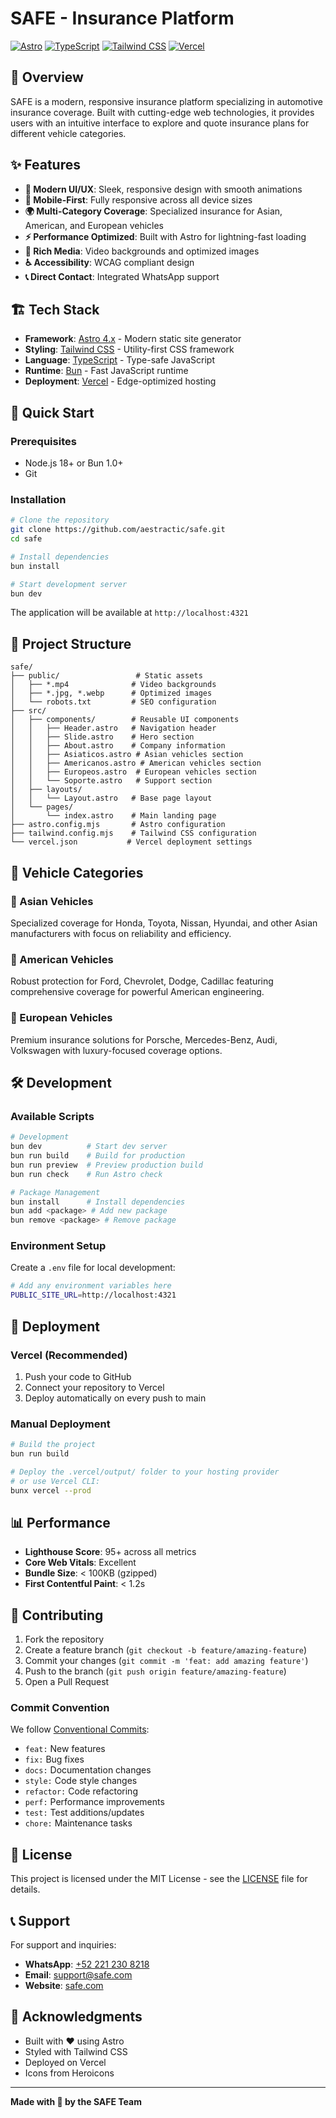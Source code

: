 # SAFE - Insurance Platform

[![Astro](https://img.shields.io/badge/Astro-FF5D01?style=for-the-badge&logo=astro&logoColor=white)](https://astro.build/)
[![TypeScript](https://img.shields.io/badge/TypeScript-007ACC?style=for-the-badge&logo=typescript&logoColor=white)](https://www.typescriptlang.org/)
[![Tailwind CSS](https://img.shields.io/badge/Tailwind_CSS-38B2AC?style=for-the-badge&logo=tailwind-css&logoColor=white)](https://tailwindcss.com/)
[![Vercel](https://img.shields.io/badge/Vercel-000000?style=for-the-badge&logo=vercel&logoColor=white)](https://vercel.com/)

## 🚗 Overview

SAFE is a modern, responsive insurance platform specializing in automotive insurance coverage. Built with cutting-edge web technologies, it provides users with an intuitive interface to explore and quote insurance plans for different vehicle categories.

## ✨ Features

- **🎨 Modern UI/UX**: Sleek, responsive design with smooth animations
- **📱 Mobile-First**: Fully responsive across all device sizes
- **🌍 Multi-Category Coverage**: Specialized insurance for Asian, American, and European vehicles
- **⚡ Performance Optimized**: Built with Astro for lightning-fast loading
- **🎥 Rich Media**: Video backgrounds and optimized images
- **♿ Accessibility**: WCAG compliant design
- **📞 Direct Contact**: Integrated WhatsApp support

## 🏗️ Tech Stack

- **Framework**: [Astro 4.x](https://astro.build/) - Modern static site generator
- **Styling**: [Tailwind CSS](https://tailwindcss.com/) - Utility-first CSS framework
- **Language**: [TypeScript](https://www.typescriptlang.org/) - Type-safe JavaScript
- **Runtime**: [Bun](https://bun.sh/) - Fast JavaScript runtime
- **Deployment**: [Vercel](https://vercel.com/) - Edge-optimized hosting

## 🚀 Quick Start

### Prerequisites

- Node.js 18+ or Bun 1.0+
- Git

### Installation

```bash
# Clone the repository
git clone https://github.com/aestractic/safe.git
cd safe

# Install dependencies
bun install

# Start development server
bun dev
```

The application will be available at `http://localhost:4321`

## 📁 Project Structure

```
safe/
├── public/                 # Static assets
│   ├── *.mp4              # Video backgrounds
│   ├── *.jpg, *.webp      # Optimized images
│   └── robots.txt         # SEO configuration
├── src/
│   ├── components/        # Reusable UI components
│   │   ├── Header.astro   # Navigation header
│   │   ├── Slide.astro    # Hero section
│   │   ├── About.astro    # Company information
│   │   ├── Asiaticos.astro # Asian vehicles section
│   │   ├── Americanos.astro # American vehicles section
│   │   ├── Europeos.astro  # European vehicles section
│   │   └── Soporte.astro   # Support section
│   ├── layouts/
│   │   └── Layout.astro   # Base page layout
│   └── pages/
│       └── index.astro    # Main landing page
├── astro.config.mjs       # Astro configuration
├── tailwind.config.mjs    # Tailwind CSS configuration
└── vercel.json           # Vercel deployment settings
```

## 🎯 Vehicle Categories

### 🏮 Asian Vehicles
Specialized coverage for Honda, Toyota, Nissan, Hyundai, and other Asian manufacturers with focus on reliability and efficiency.

### 🦅 American Vehicles  
Robust protection for Ford, Chevrolet, Dodge, Cadillac featuring comprehensive coverage for powerful American engineering.

### 🏰 European Vehicles
Premium insurance solutions for Porsche, Mercedes-Benz, Audi, Volkswagen with luxury-focused coverage options.

## 🛠️ Development

### Available Scripts

```bash
# Development
bun dev          # Start dev server
bun run build    # Build for production
bun run preview  # Preview production build
bun run check    # Run Astro check

# Package Management
bun install      # Install dependencies
bun add <package> # Add new package
bun remove <package> # Remove package
```

### Environment Setup

Create a `.env` file for local development:

```bash
# Add any environment variables here
PUBLIC_SITE_URL=http://localhost:4321
```

## 🚀 Deployment

### Vercel (Recommended)

1. Push your code to GitHub
2. Connect your repository to Vercel
3. Deploy automatically on every push to main

### Manual Deployment

```bash
# Build the project
bun run build

# Deploy the .vercel/output/ folder to your hosting provider
# or use Vercel CLI:
bunx vercel --prod
```

## 📊 Performance

- **Lighthouse Score**: 95+ across all metrics
- **Core Web Vitals**: Excellent
- **Bundle Size**: < 100KB (gzipped)
- **First Contentful Paint**: < 1.2s

## 🤝 Contributing

1. Fork the repository
2. Create a feature branch (`git checkout -b feature/amazing-feature`)
3. Commit your changes (`git commit -m 'feat: add amazing feature'`)
4. Push to the branch (`git push origin feature/amazing-feature`)
5. Open a Pull Request

### Commit Convention

We follow [Conventional Commits](https://www.conventionalcommits.org/):

- `feat:` New features
- `fix:` Bug fixes
- `docs:` Documentation changes
- `style:` Code style changes
- `refactor:` Code refactoring
- `perf:` Performance improvements
- `test:` Test additions/updates
- `chore:` Maintenance tasks

## 📄 License

This project is licensed under the MIT License - see the [LICENSE](LICENSE) file for details.

## 📞 Support

For support and inquiries:

- **WhatsApp**: [+52 221 230 8218](https://api.whatsapp.com/send?phone=522212308218&text=Aqui%20puedes%20resolver%20tus%20dudas)
- **Email**: support@safe.com
- **Website**: [safe.com](https://safe.com)

## 🙏 Acknowledgments

- Built with ❤️ using Astro
- Styled with Tailwind CSS
- Deployed on Vercel
- Icons from Heroicons

---

**Made with 💙 by the SAFE Team**